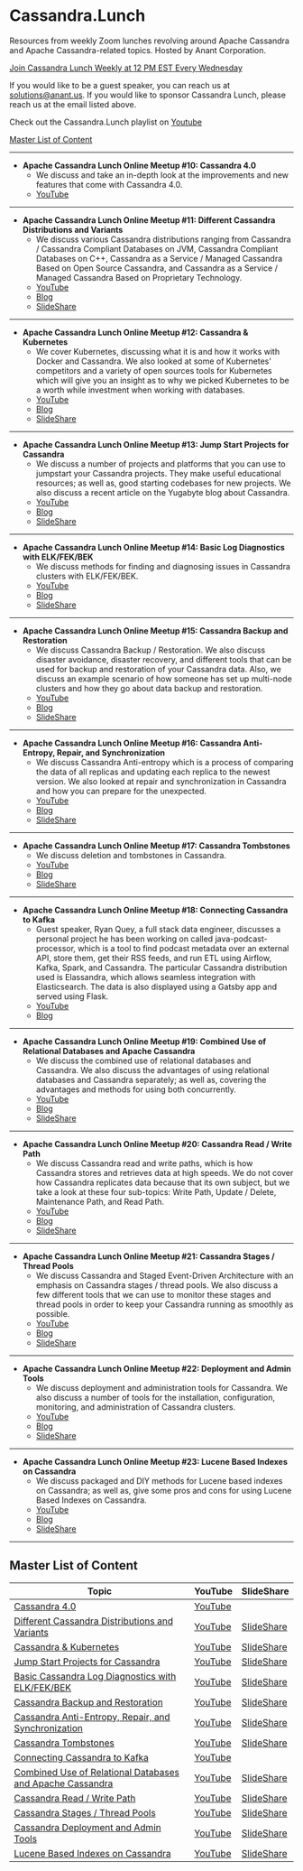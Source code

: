 # Cassandra.Lunch
Resources from weekly Zoom lunches revolving around Apache Cassandra and Apache Cassandra-related topics. Hosted by Anant Corporation.

[Join Cassandra Lunch Weekly at 12 PM EST Every Wednesday](https://www.meetup.com/Cassandra-DataStax-DC/events/)

If you would like to be a guest speaker, you can reach us at solutions@anant.us. If you would like to sponsor Cassandra Lunch, please reach us at the email listed above.

Check out the Cassandra.Lunch playlist on [Youtube](https://www.youtube.com/playlist?list=PLmZzyjM-vqX6f0WQYhHgIv5K-esMRcbyr)

[Master List of Content](#master-list-of-content)

- - -

- **Apache Cassandra Lunch Online Meetup #10: Cassandra 4.0**
    - We discuss and take an in-depth look at the improvements and new features that come with Cassandra 4.0.
    - [YouTube](https://youtu.be/GfmApaHY04o)

- - -

- **Apache Cassandra Lunch Online Meetup #11: Different Cassandra Distributions and Variants**
    - We discuss various Cassandra distributions ranging from Cassandra / Cassandra Compliant Databases on JVM, Cassandra Compliant Databases on C++, Cassandra as a Service / Managed Cassandra Based on Open Source Cassandra, and Cassandra as a Service / Managed Cassandra Based on Proprietary Technology. 
    - [YouTube](https://youtu.be/d7H9LNHS27M)
    - [Blog](https://blog.anant.us/cassandra-lunch-11-different-cassandra-distributions-and-variants/)
    - [SlideShare](https://www.slideshare.net/AnantCorp/cassandra-distributions-and-variants-237160052)

- - -

- **Apache Cassandra Lunch Online Meetup #12: Cassandra & Kubernetes**
    - We cover Kubernetes, discussing what it is and how it works with Docker and Cassandra. We also looked at some of Kubernetes' competitors and a variety of open sources tools for Kubernetes which will give you an insight as to why we picked Kubernetes to be a worth while investment when working with databases. 
    - [YouTube](https://youtu.be/fP8ZabIocNg)
    - [Blog](https://blog.anant.us/cassandra-lunch-12-cassandra-kurbernetes/)
    - [SlideShare](https://www.slideshare.net/AnantCorp/cassandra-kubernetes)

- - -

- **Apache Cassandra Lunch Online Meetup #13: Jump Start Projects for Cassandra**
    - We discuss a number of projects and platforms that you can use to jumpstart your Cassandra projects. They make useful educational resources; as well as, good starting codebases for new projects. We also discuss a recent article on the Yugabyte blog about Cassandra.
    - [YouTube](https://youtu.be/33CSFYwc52k)
    - [Blog](https://blog.anant.us/cassandra-lunch-13-jump-start-projects-for-cassandra/)
    - [SlideShare](https://www.slideshare.net/AnantCorp/cassandra-lunch-13-jump-start-projects-for-cassandra)

- - -

- **Apache Cassandra Lunch Online Meetup #14: Basic Log Diagnostics with ELK/FEK/BEK**
    - We discuss methods for finding and diagnosing issues in Cassandra clusters with ELK/FEK/BEK.
    - [YouTube](https://youtu.be/WL-Gs_2rAUY)
    - [Blog](https://blog.anant.us/cassandra-lunch-14-basic-log-diagnostics-with-elk-fek-bek/)
    - [SlideShare](https://www.slideshare.net/AnantCorp/cassandra-lunch-14-basic-log-diagnostics-with-elkfekbek)

- - -

- **Apache Cassandra Lunch Online Meetup #15: Cassandra Backup and Restoration**
    - We discuss Cassandra Backup / Restoration. We also discuss disaster avoidance, disaster recovery, and different tools that can be used for backup and restoration of your Cassandra data. Also, we discuss an example scenario of how someone has set up multi-node clusters and how they go about data backup and restoration. 
    - [YouTube](https://youtu.be/ZSHye9USdJA)
    - [Blog](https://blog.anant.us/cassandra-lunch-15-cassandra-backup-restoration/)
    - [SlideShare](https://www.slideshare.net/AnantCorp/cassandra-lunch-15-cassandra-backup-restoration)

- - -

- **Apache Cassandra Lunch Online Meetup #16: Cassandra Anti-Entropy, Repair, and Synchronization**
    - We discuss Cassandra Anti-entropy which is a process of comparing the data of all replicas and updating each replica to the newest version. We also looked at repair and synchronization in Cassandra and how you can prepare for the unexpected. 
    - [YouTube](https://youtu.be/Y1WB6_drmus)
    - [Blog](https://blog.anant.us/cassandra-lunch-16-anti-entropy-repair-synchronization/)
    - [SlideShare](https://www.slideshare.net/AnantCorp/cassandra-anti-entropy-repair-and-synchronization)

- - -

- **Apache Cassandra Lunch Online Meetup #17: Cassandra Tombstones**
    - We discuss deletion and tombstones in Cassandra.
    - [YouTube](https://youtu.be/FgJ_LNplfIg)
    - [Blog](https://blog.anant.us/cassandra-lunch-17-tombstones/)
    - [SlideShare](https://www.slideshare.net/AnantCorp/apache-cassandra-lunch-online-meetup-17-tombstones)

- - -

- **Apache Cassandra Lunch Online Meetup #18: Connecting Cassandra to Kafka**
    - Guest speaker, Ryan Quey, a full stack data engineer, discusses a personal project he has been working on called java-podcast-processor, which is a tool to find podcast metadata over an external API, store them, get their RSS feeds, and run ETL using Airflow, Kafka, Spark, and Cassandra. The particular Cassandra distribution used is Elassandra, which allows seamless integration with Elasticsearch. The data is also displayed using a Gatsby app and served using Flask.
    - [YouTube](https://youtu.be/g9ITZ_qyezs)
    - [Blog](https://blog.anant.us/cassandra-lunch-18-connecting-cassandra-to-kafka/)

- - -

- **Apache Cassandra Lunch Online Meetup #19: Combined Use of Relational Databases and Apache Cassandra**
    - We discuss the combined use of relational databases and Cassandra. We also discuss the advantages of using relational databases and Cassandra separately; as well as, covering the advantages and methods for using both concurrently. 
    - [YouTube](https://youtu.be/wJEukGjOPII)
    - [Blog](https://blog.anant.us/cassandra-lunch-19-combined-use-of-relational-databases-and-cassandra/)
    - [SlideShare](https://www.slideshare.net/AnantCorp/migrating-from-a-relational-database-to-cassandra-why-where-when-and-how)

- - -

- **Apache Cassandra Lunch Online Meetup #20: Cassandra Read / Write Path**
    - We discuss Cassandra read and write paths, which is how Cassandra stores and retrieves data at high speeds. We do not cover how Cassandra replicates data because that its own subject, but we take a look at these four sub-topics: Write Path, Update / Delete, Maintenance Path, and Read Path. 
    - [YouTube](https://youtu.be/SP5v3BxEl6Y)
    - [Blog](https://blog.anant.us/apache-cassandra-lunch-20-read-and-write-paths/)
    - [SlideShare](https://www.slideshare.net/AnantCorp/apache-cassandra-lunch-20-cassandra-read-and-write-paths)

- - -

- **Apache Cassandra Lunch Online Meetup #21: Cassandra Stages / Thread Pools**
    - We discuss Cassandra and Staged Event-Driven Architecture with an emphasis on Cassandra stages / thread pools. We also discuss a few different tools that we can use to monitor these stages and thread pools in order to keep your Cassandra running as smoothly as possible. 
    - [YouTube](https://youtu.be/ivPXKp5HqF4)
    - [Blog](https://blog.anant.us/cassandra-lunch-21-cassandra-stages-thread-pools/)
    - [SlideShare](https://www.slideshare.net/AnantCorp/cassandra-lunch-21-cassandra-stages-thread-pools)

- - -

- **Apache Cassandra Lunch Online Meetup #22: Deployment and Admin Tools**
    - We discuss deployment and administration tools for Cassandra. We also discuss a number of tools for the installation, configuration, monitoring, and administration of Cassandra clusters.
    - [YouTube](https://youtu.be/SvHXNjOu__U)
    - [Blog](https://blog.anant.us/cassandra-lunch-22-cassandra-deployment-and-administration-tools/)
    - [SlideShare](https://www.slideshare.net/AnantCorp/how-to-build-a-multidc-cassandra-cluster-in-aws-with-opscenter-lcm)

- - -

- **Apache Cassandra Lunch Online Meetup #23: Lucene Based Indexes on Cassandra**
    - We discuss packaged and DIY methods for Lucene based indexes on Cassandra; as well as, give some pros and cons for using Lucene Based Indexes on Cassandra.
    - [YouTube](https://youtu.be/Z0NXWmZAB8s)
    - [Blog](https://blog.anant.us/apache-cassandra-lunch-23-lucene-based-indexes-on-cassandra/)
    - [SlideShare](https://www.slideshare.net/AnantCorp/cassandra-lunch-23-lucene-based-indexes-on-cassandra)

---

## Master List of Content

| Topic | YouTube | SlideShare |
| --- | --- | --- |
| [Cassandra 4.0](#apache-cassandra-lunch-online-meetup-10-cassandra-40) | [YouTube](https://youtu.be/d7H9LNHS27M) | |
| [Different Cassandra Distributions and Variants](https://blog.anant.us/cassandra-lunch-11-different-cassandra-distributions-and-variants/) | [YouTube](https://youtu.be/d7H9LNHS27M) | [SlideShare](https://www.slideshare.net/AnantCorp/cassandra-distributions-and-variants-237160052) |
| [Cassandra & Kubernetes](https://blog.anant.us/cassandra-lunch-12-cassandra-kurbernetes/) | [YouTube](https://youtu.be/fP8ZabIocNg) | [SlideShare](https://www.slideshare.net/AnantCorp/cassandra-kubernetes) |
| [Jump Start Projects for Cassandra](https://blog.anant.us/cassandra-lunch-13-jump-start-projects-for-cassandra/) | [YouTube](https://youtu.be/33CSFYwc52k) | [SlideShare](https://www.slideshare.net/AnantCorp/cassandra-lunch-13-jump-start-projects-for-cassandra) |
| [Basic Cassandra Log Diagnostics with ELK/FEK/BEK](https://blog.anant.us/cassandra-lunch-14-basic-log-diagnostics-with-elk-fek-bek/) | [YouTube](https://youtu.be/WL-Gs_2rAUY) | [SlideShare](https://www.slideshare.net/AnantCorp/cassandra-lunch-14-basic-log-diagnostics-with-elkfekbek) |
| [Cassandra Backup and Restoration](https://blog.anant.us/cassandra-lunch-15-cassandra-backup-restoration/) | [YouTube](https://youtu.be/ZSHye9USdJA) | [SlideShare](https://www.slideshare.net/AnantCorp/cassandra-lunch-15-cassandra-backup-restoration) |
| [Cassandra Anti-Entropy, Repair, and Synchronization](https://blog.anant.us/cassandra-lunch-16-anti-entropy-repair-synchronization/) | [YouTube](https://youtu.be/Y1WB6_drmus) | [SlideShare](https://www.slideshare.net/AnantCorp/cassandra-anti-entropy-repair-and-synchronization) |
| [Cassandra Tombstones](https://blog.anant.us/cassandra-lunch-17-tombstones/) | [YouTube](https://youtu.be/FgJ_LNplfIg) | [SlideShare](https://www.slideshare.net/AnantCorp/apache-cassandra-lunch-online-meetup-17-tombstones) |
| [Connecting Cassandra to Kafka](https://blog.anant.us/cassandra-lunch-18-connecting-cassandra-to-kafka/) | [YouTube](https://youtu.be/g9ITZ_qyezs) |  |
| [Combined Use of Relational Databases and Apache Cassandra](https://blog.anant.us/cassandra-lunch-19-combined-use-of-relational-databases-and-cassandra/) | [YouTube](https://youtu.be/wJEukGjOPII) | [SlideShare](https://www.slideshare.net/AnantCorp/migrating-from-a-relational-database-to-cassandra-why-where-when-and-how) |
| [Cassandra Read / Write Path](blog.anant.us/apache-cassandra-lunch-20-read-and-write-paths/) | [YouTube](https://youtu.be/SP5v3BxEl6Y) | [SlideShare](https://www.slideshare.net/AnantCorp/apache-cassandra-lunch-20-cassandra-read-and-write-paths) |
| [Cassandra Stages / Thread Pools](https://blog.anant.us/cassandra-lunch-21-cassandra-stages-thread-pools/) | [YouTube](https://youtu.be/ivPXKp5HqF4) | [SlideShare](https://www.slideshare.net/AnantCorp/cassandra-lunch-21-cassandra-stages-thread-pools) |
| [Cassandra Deployment and Admin Tools](https://blog.anant.us/cassandra-lunch-22-cassandra-deployment-and-administration-tools/) | [YouTube](https://youtu.be/SvHXNjOu__U) | [SlideShare](https://www.slideshare.net/AnantCorp/how-to-build-a-multidc-cassandra-cluster-in-aws-with-opscenter-lcm) |
| [Lucene Based Indexes on Cassandra](https://blog.anant.us/apache-cassandra-lunch-23-lucene-based-indexes-on-cassandra/) | [YouTube](https://youtu.be/Z0NXWmZAB8s) | [SlideShare](https://www.slideshare.net/AnantCorp/cassandra-lunch-23-lucene-based-indexes-on-cassandra) |

